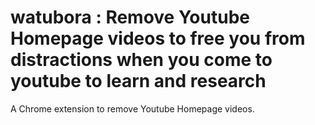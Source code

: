 # **watubora** : Remove Youtube Homepage videos to free you from distractions when you come to youtube to learn and research

A Chrome extension to remove Youtube Homepage videos.
